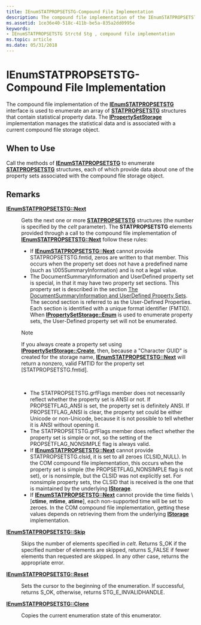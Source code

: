 ```yaml
---
title: IEnumSTATPROPSETSTG-Compound File Implementation
description: The compound file implementation of the IEnumSTATPROPSETSTG interface is used to enumerate an array of STATPROPSETSTG structures that contain statistical property data.
ms.assetid: 1ce36e40-518c-411b-be5a-835a2dd0995e
keywords:
- IEnumSTATPROPSETSTG Strctd Stg , compound file implementation
ms.topic: article
ms.date: 05/31/2018
---
```


# IEnumSTATPROPSETSTG-Compound File Implementation

The compound file implementation of the [**IEnumSTATPROPSETSTG**](https://msdn.microsoft.com/library/Aa379184(v=VS.85).aspx) interface is used to enumerate an array of [**STATPROPSETSTG**](https://msdn.microsoft.com/library/Aa379184(v=VS.85).aspx) structures that contain statistical property data. The [**IPropertySetStorage**](/windows/desktop/api/Propidl/nn-propidl-ipropertysetstorage) implementation manages the statistical data and is associated with a current compound file storage object.

## When to Use

Call the methods of [**IEnumSTATPROPSETSTG**](https://msdn.microsoft.com/library/Aa379184(v=VS.85).aspx) to enumerate [**STATPROPSETSTG**](https://msdn.microsoft.com/library/Aa379184(v=VS.85).aspx) structures, each of which provide data about one of the property sets associated with the compound file storage object.

## Remarks

<dl> <dt>

<span id="IEnumSTATPROPSETSTG__Next"></span><span id="ienumstatpropsetstg__next"></span><span id="IENUMSTATPROPSETSTG__NEXT"></span>[**IEnumSTATPROPSETSTG::Next**](https://msdn.microsoft.com/library/Aa379210(v=VS.85).aspx)
</dt> <dd>

Gets the next one or more [**STATPROPSETSTG**](https://msdn.microsoft.com/library/Aa379184(v=VS.85).aspx) structures (the number is specified by the *celt* parameter). The **STATPROPSETSTG** elements provided through a call to the compound file implementation of [**IEnumSTATPROPSETSTG::Next**](https://msdn.microsoft.com/library/Aa379210(v=VS.85).aspx) follow these rules:

-   If [**IEnumSTATPROPSETSTG::Next**](https://msdn.microsoft.com/library/Aa379210(v=VS.85).aspx) cannot provide STATPROPSETSTG.fmtid, zeros are written to that member. This occurs when the property set does not have a predefined name (such as \\005SummaryInformation) and is not a legal value.
-   The DocumentSummaryInformation and UserDefined property set is special, in that it may have two property set sections. This property set is described in the section [The DocumentSummaryInformation and UserDefined Property Sets](the-documentsummaryinformation-and-userdefined-property-sets.md). The second section is referred to as the User-Defined Properties. Each section is identified with a unique format identifier (FMTID). When [**IPropertySetStorage::Enum**](/windows/desktop/api/Propidl/nf-propidl-ipropertysetstorage-enum) is used to enumerate property sets, the User-Defined property set will not be enumerated.

> [!Note]  
> If you always create a property set using [**IPropertySetStorage::Create**](/windows/desktop/api/Propidl/nf-propidl-ipropertysetstorage-create), then, because a "Character GUID" is created for the storage name, [**IEnumSTATPROPSETSTG::Next**](https://msdn.microsoft.com/library/Aa379210(v=VS.85).aspx) will return a nonzero, valid FMTID for the property set \[STATPROPSETSTG.fmtid\].

 

-   The STATPROPSETSTG.grfFlags member does not necessarily reflect whether the property set is ANSI or not. If PROPSETFLAG\_ANSI is set, the property set is definitely ANSI. If PROPSETFLAG\_ANSI is clear, the property set could be either Unicode or non-Unicode, because it is not possible to tell whether it is ANSI without opening it.
-   The STATPROPSETSTG.grfFlags member does reflect whether the property set is simple or not, so the setting of the PROPSETFLAG\_NONSIMPLE flag is always valid.
-   If [**IEnumSTATPROPSETSTG::Next**](https://msdn.microsoft.com/library/Aa379210(v=VS.85).aspx) cannot provide STATPROPSETSTG.clsid, it is set to all zeroes (CLSID\_NULL). In the COM compound file implementation, this occurs when the property set is simple (the PROPSETFLAG\_NONSIMPLE flag is not set), or is nonsimple, but the CLSID was not explicitly set. For nonsimple property sets, the CLSID that is received is the one that is maintained by the underlying [**IStorage**](/windows/desktop/api/Objidl/nn-objidl-istorage).
-   If [**IEnumSTATPROPSETSTG::Next**](https://msdn.microsoft.com/library/Aa379210(v=VS.85).aspx) cannot provide the time fields \[**ctime**, **mtime**, **atime**\], each non-supported time will be set to zeroes. In the COM compound file implementation, getting these values depends on retrieving them from the underlying [**IStorage**](/windows/desktop/api/Objidl/nn-objidl-istorage) implementation.

</dd> <dt>

<span id="IEnumSTATPROPSETSTG__Skip"></span><span id="ienumstatpropsetstg__skip"></span><span id="IENUMSTATPROPSETSTG__SKIP"></span>[**IEnumSTATPROPSETSTG::Skip**](https://msdn.microsoft.com/library/Aa379184(v=VS.85).aspx)
</dt> <dd>

Skips the number of elements specified in *celt*. Returns S\_OK if the specified number of elements are skipped, returns S\_FALSE if fewer elements than requested are skipped. In any other case, returns the appropriate error.

</dd> <dt>

<span id="IEnumSTATPROPSETSTG__Reset"></span><span id="ienumstatpropsetstg__reset"></span><span id="IENUMSTATPROPSETSTG__RESET"></span>[**IEnumSTATPROPSETSTG::Reset**](https://msdn.microsoft.com/library/Aa379184(v=VS.85).aspx)
</dt> <dd>

Sets the cursor to the beginning of the enumeration. If successful, returns S\_OK, otherwise, returns STG\_E\_INVALIDHANDLE.

</dd> <dt>

<span id="IEnumSTATPROPSETSTG__Clone"></span><span id="ienumstatpropsetstg__clone"></span><span id="IENUMSTATPROPSETSTG__CLONE"></span>[**IEnumSTATPROPSETSTG::Clone**](https://msdn.microsoft.com/library/Aa379184(v=VS.85).aspx)
</dt> <dd>

Copies the current enumeration state of this enumerator.

</dd> </dl>

 

 




